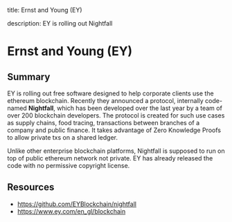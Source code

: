 title: Ernst and Young (EY)

description: EY is rolling out Nightfall

# Ernst and Young (EY)

## Summary
EY is rolling out free software designed to help corporate clients use the ethereum blockchain. Recently they announced a protocol, internally code-named **Nightfall**, which has been developed over the last year by a team of over 200 blockchain developers. The protocol is created for such use cases as supply chains, food tracing, transactions between branches of a company and public finance. It takes advantage of Zero Knowledge Proofs to allow private txs on a shared ledger.

Unlike other enterprise blockchain platforms, Nightfall is supposed to run on top of public ethereum network not private. EY has already released the code with no permissive copyright license. 

## Resources

* https://github.com/EYBlockchain/nightfall
* https://www.ey.com/en_gl/blockchain
